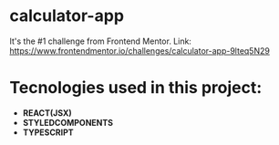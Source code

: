 # calculator-app
It's the #1 challenge from Frontend Mentor. Link: https://www.frontendmentor.io/challenges/calculator-app-9lteq5N29

# Tecnologies used in this project:
- <b>REACT(JSX)</b>
- <b>STYLEDCOMPONENTS</b>
- <b>TYPESCRIPT</b>

